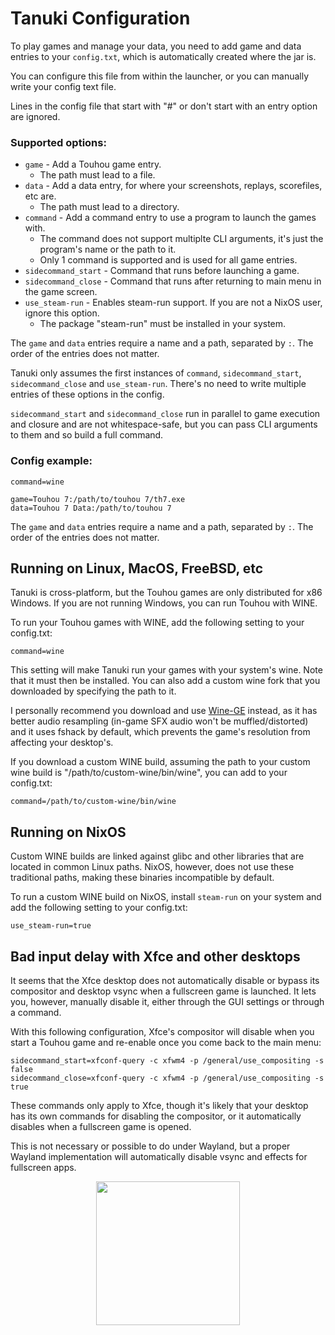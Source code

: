 # Tanuki Configuration

To play games and manage your data, you need to add game and data entries to your ```config.txt```, which is automatically created where the jar is.

You can configure this file from within the launcher, or you can manually write your config text file.

Lines in the config file that start with "#" or don't start with an entry option are ignored.

### Supported options:

* ```game``` - Add a Touhou game entry.
  * The path must lead to a file.
* ```data``` - Add a data entry, for where your screenshots, replays, scorefiles, etc are.
  * The path must lead to a directory.
* ```command``` - Add a command entry to use a program to launch the games with.
  * The command does not support multiplte CLI arguments, it's just the program's name or the path to it.
  * Only 1 command is supported and is used for all game entries.
* ```sidecommand_start``` - Command that runs before launching a game.
* ```sidecommand_close``` - Command that runs after returning to main menu in the game screen.
* ```use_steam-run``` - Enables steam-run support. If you are not a NixOS user, ignore this option.
  * The package "steam-run" must be installed in your system.

The ```game``` and ```data``` entries require a name and a path, separated by ```:```. The order of the entries does not matter.

Tanuki only assumes the first instances of ```command```, ```sidecommand_start```, ```sidecommand_close``` and ```use_steam-run```. There's no need to write multiple entries of these options in the config.

```sidecommand_start``` and ```sidecommand_close``` run in parallel to game execution and closure and are not whitespace-safe, but you can pass CLI arguments to them and so build a full command.

### Config example:

```
command=wine

game=Touhou 7:/path/to/touhou 7/th7.exe
data=Touhou 7 Data:/path/to/touhou 7
```

The ```game``` and ```data``` entries require a name and a path, separated by ```:```. The order of the entries does not matter.

## Running on Linux, MacOS, FreeBSD, etc

Tanuki is cross-platform, but the Touhou games are only distributed for x86 Windows. If you are not running Windows, you can run Touhou with WINE.

To run your Touhou games with WINE, add the following setting to your config.txt:
```
command=wine
```
This setting will make Tanuki run your games with your system's wine. Note that it must then be installed. You can also add a custom wine fork that you downloaded by specifying the path to it.

I personally recommend you download and use [Wine-GE](https://github.com/GloriousEggroll/wine-ge-custom) instead, as it has better audio resampling (in-game SFX audio won't be muffled/distorted) and it uses fshack by default, which prevents the game's resolution from affecting your desktop's.

If you download a custom WINE build, assuming the path to your custom wine build is "/path/to/custom-wine/bin/wine", you can add to your config.txt:
```
command=/path/to/custom-wine/bin/wine
```

## Running on NixOS

Custom WINE builds are linked against glibc and other libraries that are located in common Linux paths. NixOS, however, does not use these traditional paths, making these binaries incompatible by default.

To run a custom WINE build on NixOS, install ```steam-run``` on your system and add the following setting to your config.txt:
```
use_steam-run=true
```

## Bad input delay with Xfce and other desktops

It seems that the Xfce desktop does not automatically disable or bypass its compositor and desktop vsync when a fullscreen game is launched. It lets you, however, manually disable it, either through the GUI settings or through a command.

With this following configuration, Xfce's compositor will disable when you start a Touhou game and re-enable once you come back to the main menu:

```
sidecommand_start=xfconf-query -c xfwm4 -p /general/use_compositing -s false
sidecommand_close=xfconf-query -c xfwm4 -p /general/use_compositing -s true
```

These commands only apply to Xfce, though it's likely that your desktop has its own commands for disabling the compositor, or it automatically disables when a fullscreen game is opened.

This is not necessary or possible to do under Wayland, but a proper Wayland implementation will automatically disable vsync and effects for fullscreen apps.

<p align="center">
<img src="../images/mamizou.png" height="230"/>
</p>
